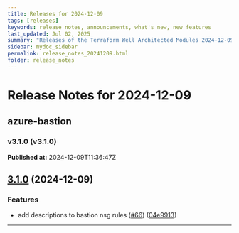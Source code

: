 ```yaml
---
title: Releases for 2024-12-09
tags: [releases]
keywords: release notes, announcements, what's new, new features
last_updated: Jul 02, 2025
summary: "Releases of the Terraform Well Architected Modules 2024-12-09"
sidebar: mydoc_sidebar
permalink: release_notes_20241209.html
folder: release_notes
---
```


# Release Notes for 2024-12-09

## azure-bastion
### v3.1.0 (v3.1.0)
**Published at:** 2024-12-09T11:36:47Z

## [3.1.0](https://github.com/CloudNationHQ/terraform-azure-bastion/compare/v3.0.0...v3.1.0) (2024-12-09)


### Features

* add descriptions to bastion nsg rules ([#66](https://github.com/CloudNationHQ/terraform-azure-bastion/issues/66)) ([04e9913](https://github.com/CloudNationHQ/terraform-azure-bastion/commit/04e9913d80e7e5a6b9feaf027b54fcad1941b948))

---

